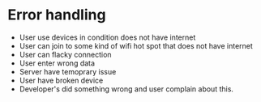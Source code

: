 # Error handling

- User use devices in condition does not have internet
- User can join to some kind of wifi hot spot that does not have internet
- User can flacky connection
- User enter wrong data
- Server have temoprary issue
- User have broken device
- Developer's did something wrong and user complain about this.
